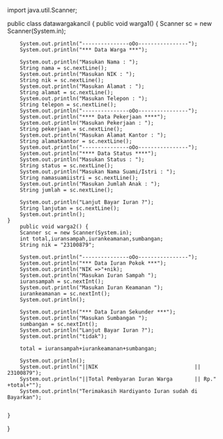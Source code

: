 import java.util.Scanner;

public class datawargakancil {
    public void warga1() {
        Scanner sc = new Scanner(System.in);

        System.out.println("---------------oOo----------------");
        System.out.println("*** Data Warga ***");
        
        System.out.println("Masukan Nama : ");
        String nama = sc.nextLine();
        System.out.println("Masukan NIK : ");
        String nik = sc.nextLine();
        System.out.println("Masukan Alamat : ");
        String alamat = sc.nextLine();
        System.out.println("Masukan Telepon : ");
        String telepon = sc.nextLine();
        System.out.println("---------------oOo----------------");
        System.out.println("**** Data Pekerjaan ****");
        System.out.println("Masukan Pekerjaan : ");
        String pekerjaan = sc.nextLine();
        System.out.println("Masukan Alamat Kantor : ");
        String alamatkantor = sc.nextLine();
        System.out.println("---------------oOo----------------");
        System.out.println("**** Data Status ****");
        System.out.println("Masukan Status : ");
        String status = sc.nextLine();
        System.out.println("Masukan Nama Suami/Istri : ");
        String namasuamiistri = sc.nextLine();
        System.out.println("Masukan Jumlah Anak : ");
        String jumlah = sc.nextLine();
    
        System.out.println("Lanjut Bayar Iuran ?");
        String lanjutan = sc.nextLine();
        System.out.println();
    }
        public void warga2() {
        Scanner sc = new Scanner(System.in);
        int total,iuransampah,iurankeamanan,sumbangan;
        String nik = "23100879";
        
        System.out.println("---------------oOo----------------");
        System.out.println("*** Data Iuran Pokok ***");
        System.out.println("NIK =>"+nik);
        System.out.println("Masukan Iuran Sampah ");
        iuransampah = sc.nextInt();
        System.out.println("Masukan Iuran Keamanan ");
        iurankeamanan = sc.nextInt();
        System.out.println();        
        
        System.out.println("*** Data Iuran Sekunder ***");
        System.out.println("Masukan Sumbangan ");
        sumbangan = sc.nextInt();
        System.out.println("Lanjut Bayar Iuran ?");
        System.out.println("tidak");
        
        total = iuransampah+iurankeamanan+sumbangan;
        
        System.out.println(); 
        System.out.println("||NIK                               ||  23100879");
        System.out.println("||Total Pembyaran Iuran Warga       || Rp." +total+"");
        System.out.println("Terimakasih Hardiyanto Iuran sudah di Bayarkan"); 
        
        
    }
}
